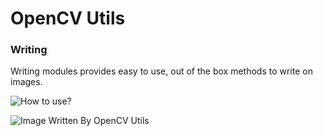 # OpenCV Utils

### Writing
Writing modules provides easy to use, out of the box methods to write on images.

![How to use?](https://i.imgur.com/1EWRoVe.png)

![Image Written By OpenCV Utils](http://i.imgur.com/A9hmbXc.jpg)
